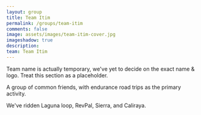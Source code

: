 ```yaml
---
layout: group
title: Team Itim
permalink: /groups/team-itim
comments: false
image: assets/images/team-itim-cover.jpg
imageshadow: true
description: 
team: Team Itim
---
```


Team name is actually temporary, we've yet to decide on the exact name & logo. Treat this section as a placeholder.

A group of common friends, with endurance road trips as the primary activity.

We've ridden Laguna loop, RevPal, Sierra, and Caliraya.

